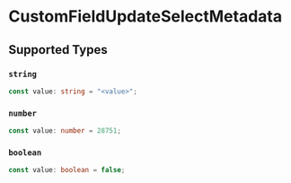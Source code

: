 # CustomFieldUpdateSelectMetadata


## Supported Types

### `string`

```typescript
const value: string = "<value>";
```

### `number`

```typescript
const value: number = 28751;
```

### `boolean`

```typescript
const value: boolean = false;
```

